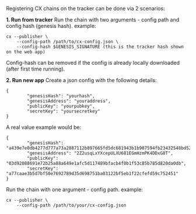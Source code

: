 Registering CX chains on the tracker can be done via 2 scenarios:

**1. Run from tracker**
Run the chain with two arguments - config path and config hash (genesis hash). example:

```
cx --publisher \
    --config-path /path/to/cx-config.json \
    --config-hash $GENESIS_SIGNATURE (this is the tracker hash shown on the web app)
```

Config-hash can be removed if the config is already locally downloaded (after first time running).

**2. Run new app**
Create a json config with the following details:

```
{
        "genesisHash": "yourhash",
        "genesisAddress": "youraddress",
        "publicKey": "yourpubkey",
        "secretKey": "yoursecretkey"
}
```

A real value example would be:

```
{
        "genesisHash": "a439e7e0db4277d777a73a2887112b897665fd5dc681943b1b987594fb23432548bd52738a58e8afaf1c85e182cc321c6f95a3b2827f5e9775928a752d4480f601",
        "genesisAddress": "2Z2usqLxYXcepULXU681EGmHzmPK4DDxG8T",
        "publicKey": "03d92088691e72b25a88a649e1afc5d117489bfacb4f0b1f53c85b785d820da0db",
        "secretKey": "a77caae3b5d7bf50e7692789d35d698751ba03122bf5eb1f22cfefd59c752451"
}
```

Run the chain with one argument - config path. example:

```
cx --publisher \
    --config-path /path/to/your/cx-config.json
```